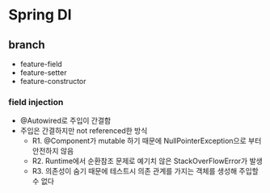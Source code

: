 # Spring DI

## branch
* feature-field
* feature-setter
* feature-constructor

### field injection

* @Autowired로 주입이 간결함
* 주입은 간결하지만 not referenced한 방식
  - R1. @Component가 mutable 하기 때문에 NullPointerException으로 부터 안전하지 않음
  - R2. Runtime에서 순환참조 문제로 예기치 않은 StackOverFlowError가 발생
  - R3. 의존성이 숨기 때문에 테스트시 의존 관계를 가지는 객체를 생성해 주입할 수 없다 

